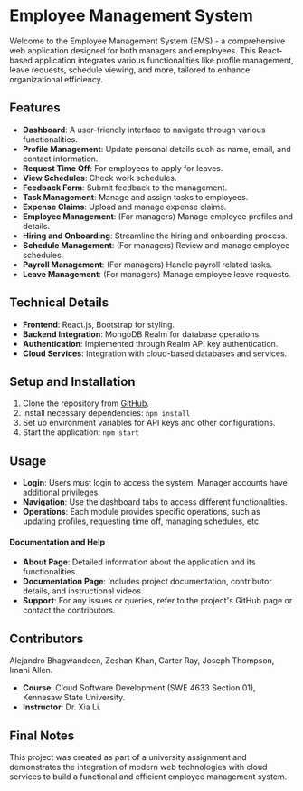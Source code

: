 # Employee Management System

Welcome to the Employee Management System (EMS) - a comprehensive web application designed for both managers and employees. This React-based application integrates various functionalities like profile management, leave requests, schedule viewing, and more, tailored to enhance organizational efficiency.

## Features

- **Dashboard**: A user-friendly interface to navigate through various functionalities.
- **Profile Management**: Update personal details such as name, email, and contact information.
- **Request Time Off**: For employees to apply for leaves.
- **View Schedules**: Check work schedules.
- **Feedback Form**: Submit feedback to the management.
- **Task Management**: Manage and assign tasks to employees.
- **Expense Claims**: Upload and manage expense claims.
- **Employee Management**: (For managers) Manage employee profiles and details.
- **Hiring and Onboarding**: Streamline the hiring and onboarding process.
- **Schedule Management**: (For managers) Review and manage employee schedules.
- **Payroll Management**: (For managers) Handle payroll related tasks.
- **Leave Management**: (For managers) Manage employee leave requests.

## Technical Details

- **Frontend**: React.js, Bootstrap for styling.
- **Backend Integration**: MongoDB Realm for database operations.
- **Authentication**: Implemented through Realm API key authentication.
- **Cloud Services**: Integration with cloud-based databases and services.

## Setup and Installation

1. Clone the repository from [GitHub](https://github.com/JoeyThompson10/EmployeeManagementSystem).
2. Install necessary dependencies:
   ```npm install```
3. Set up environment variables for API keys and other configurations.
4. Start the application:
```npm start```

## Usage

- **Login**: Users must login to access the system. Manager accounts have additional privileges.
- **Navigation**: Use the dashboard tabs to access different functionalities.
- **Operations**: Each module provides specific operations, such as updating profiles, requesting time off, managing schedules, etc.
#### Documentation and Help
- **About Page**: Detailed information about the application and its functionalities.
- **Documentation Page**: Includes project documentation, contributor details, and instructional videos.
- **Support**: For any issues or queries, refer to the project's GitHub page or contact the contributors.

## Contributors

Alejandro Bhagwandeen, Zeshan Khan, Carter Ray, Joseph Thompson, Imani Allen.

- **Course**: Cloud Software Development (SWE 4633 Section 01), Kennesaw State University.
- **Instructor**: Dr. Xia Li.

## Final Notes

This project was created as part of a university assignment and demonstrates the integration of modern web technologies with cloud services to build a functional and efficient employee management system.